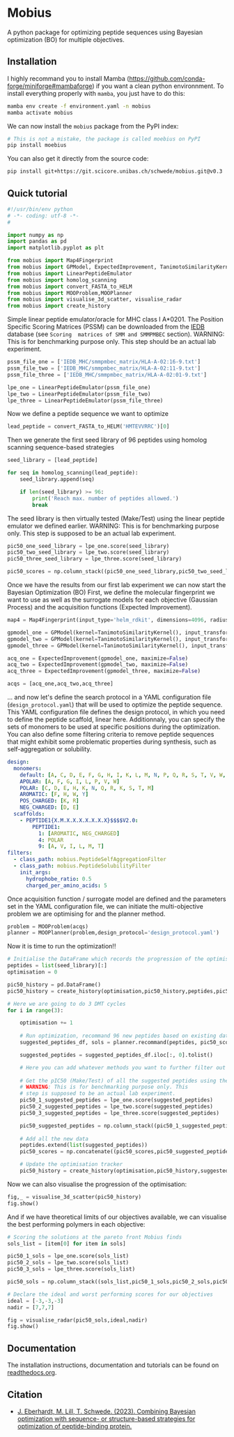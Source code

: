 # Mobius

A python package for optimizing peptide sequences using Bayesian optimization (BO) for multiple objectives.

## Installation

I highly recommand you to install Mamba (https://github.com/conda-forge/miniforge#mambaforge) if you want a clean python environnment. To install everything properly with `mamba`, you just have to do this:

```bash
mamba env create -f environment.yaml -n mobius
mamba activate mobius
```

We can now install the `mobius` package from the PyPI index:
```bash
# This is not a mistake, the package is called moebius on PyPI
pip install moebius
```

You can also get it directly from the source code:
```bash
pip install git+https://git.scicore.unibas.ch/schwede/mobius.git@v0.3
```

## Quick tutorial

```python
#!/usr/bin/env python
# -*- coding: utf-8 -*-
#

import numpy as np
import pandas as pd
import matplotlib.pyplot as plt

from mobius import Map4Fingerprint
from mobius import GPModel, ExpectedImprovement, TanimotoSimilarityKernel
from mobius import LinearPeptideEmulator
from mobius import homolog_scanning
from mobius import convert_FASTA_to_HELM
from mobius import MOOProblem,MOOPlanner
from mobius import visualise_3d_scatter, visualise_radar
from mobius import create_history
```

Simple linear peptide emulator/oracle for MHC class I A*0201. The Position Specific Scoring Matrices
(PSSM) can be downloaded from the [IEDB](http://tools.iedb.org/mhci/download/) database (see `Scoring 
matrices of SMM and SMMPMBEC` section). WARNING: This is for benchmarking purpose only. This step should be an 
actual lab experiment.
```python
pssm_file_one = ['IEDB_MHC/smmpmbec_matrix/HLA-A-02:16-9.txt']
pssm_file_two = ['IEDB_MHC/smmpmbec_matrix/HLA-A-02:11-9.txt']
pssm_file_three = ['IEDB_MHC/smmpmbec_matrix/HLA-A-02:01-9.txt']

lpe_one = LinearPeptideEmulator(pssm_file_one)
lpe_two = LinearPeptideEmulator(pssm_file_two)
lpe_three = LinearPeptideEmulator(pssm_file_three)
```

Now we define a peptide sequence we want to optimize
```python
lead_peptide = convert_FASTA_to_HELM('HMTEVVRRC')[0]
```

Then we generate the first seed library of 96 peptides using homolog scanning sequence-based strategies
```python
seed_library = [lead_peptide]

for seq in homolog_scanning(lead_peptide):
    seed_library.append(seq)

    if len(seed_library) >= 96:
        print('Reach max. number of peptides allowed.')
        break
```

The seed library is then virtually tested (Make/Test) using the linear peptide emulator we defined earlier.
WARNING: This is for benchmarking purpose only. This step is supposed to be an actual lab experiment.
```python
pic50_one_seed_library = lpe_one.score(seed_library)
pic50_two_seed_library = lpe_two.score(seed_library)
pic50_three_seed_library = lpe_three.score(seed_library)

pic50_scores = np.column_stack((pic50_one_seed_library,pic50_two_seed_library,pic50_three_seed_library))
```

Once we have the results from our first lab experiment we can now start the Bayesian Optimization (BO) First, 
we define the molecular fingerprint we want to use as well as the surrogate models for each objective (Gaussian Process) 
and the acquisition functions (Expected Improvement).
```python
map4 = Map4Fingerprint(input_type='helm_rdkit', dimensions=4096, radius=1)

gpmodel_one = GPModel(kernel=TanimotoSimilarityKernel(), input_transformer=map4)
gpmodel_two = GPModel(kernel=TanimotoSimilarityKernel(), input_transformer=map4)
gpmodel_three = GPModel(kernel=TanimotoSimilarityKernel(), input_transformer=map4)

acq_one = ExpectedImprovement(gpmodel_one, maximize=False)
acq_two = ExpectedImprovement(gpmodel_two, maximize=False)
acq_three = ExpectedImprovement(gpmodel_three, maximize=False)

acqs = [acq_one,acq_two,acq_three]
```

... and now let's define the search protocol in a YAML configuration file (`design_protocol.yaml`) that will be used 
to optimize the peptide sequence. This YAML configuration file defines the design protocol, in which you need 
to define the peptide scaffold, linear here. Additionnaly, you can specify the sets of monomers to be used at 
specific positions during the optimization.  You can also define some filtering criteria to remove peptide sequences 
that might exhibit some problematic properties during synthesis, such as self-aggregation or solubility.

```YAML
design:
  monomers: 
    default: [A, C, D, E, F, G, H, I, K, L, M, N, P, Q, R, S, T, V, W, Y]
    APOLAR: [A, F, G, I, L, P, V, W]
    POLAR: [C, D, E, H, K, N, Q, R, K, S, T, M]
    AROMATIC: [F, H, W, Y]
    POS_CHARGED: [K, R]
    NEG_CHARGED: [D, E]
  scaffolds:
    - PEPTIDE1{X.M.X.X.X.X.X.X.X}$$$$V2.0:
        PEPTIDE1:
          1: [AROMATIC, NEG_CHARGED]
          4: POLAR
          9: [A, V, I, L, M, T]
filters:
  - class_path: mobius.PeptideSelfAggregationFilter
  - class_path: mobius.PeptideSolubilityFilter
    init_args:
      hydrophobe_ratio: 0.5
      charged_per_amino_acids: 5

```

Once acquisition function / surrogate model are defined and the parameters set in the YAML 
configuration file, we can initiate the multi-objective problem we are optimising for and the planner method.
```python
problem = MOOProblem(acqs)
planner = MOOPlanner(problem,design_protocol='design_protocol.yaml')
```

Now it is time to run the optimization!!

```python
# Initialise the DataFrame which records the progression of the optimisation
peptides = list(seed_library)[:]
optimisation = 0

pic50_history = pd.DataFrame()
pic50_history = create_history(optimisation,pic50_history,peptides,pic50_scores)

# Here we are going to do 3 DMT cycles
for i in range(3):

    optimisation += 1
    
    # Run optimization, recommand 96 new peptides based on existing data
    suggested_peptides_df, sols = planner.recommand(peptides, pic50_scores)

    suggested_peptides = suggested_peptides_df.iloc[:, 0].tolist()

    # Here you can add whatever methods you want to further filter out peptides
    
    # Get the pIC50 (Make/Test) of all the suggested peptides using the MHC emulator
    # WARNING: This is for benchmarking purpose only. This 
    # step is supposed to be an actual lab experiment.
    pic50_1_suggested_peptides = lpe_one.score(suggested_peptides)
    pic50_2_suggested_peptides = lpe_two.score(suggested_peptides)
    pic50_3_suggested_peptides = lpe_three.score(suggested_peptides)

    pic50_suggested_peptides = np.column_stack((pic50_1_suggested_peptides,pic50_2_suggested_peptides,pic50_3_suggested_peptides))
    
    # Add all the new data
    peptides.extend(list(suggested_peptides))
    pic50_scores = np.concatenate((pic50_scores,pic50_suggested_peptides),axis=0)

    # Update the optimisation tracker
    pic50_history = create_history(optimisation,pic50_history,suggested_peptides,pic50_suggested_peptides)
```

Now we can also visualise the progression of the optimisation:
```python
fig,_ = visualise_3d_scatter(pic50_history)
fig.show()
```

And if we have theoretical limits of our objectives available, we can visualise the best performing polymers in each objective:
```python
# Scoring the solutions at the pareto front Mobius finds
sols_list = [item[0] for item in sols]

pic50_1_sols = lpe_one.score(sols_list)
pic50_2_sols = lpe_two.score(sols_list)
pic50_3_sols = lpe_three.score(sols_list)

pic50_sols = np.column_stack((sols_list,pic50_1_sols,pic50_2_sols,pic50_3_sols))

# Declare the ideal and worst performing scores for our objectives
ideal = [-3,-3,-3]
nadir = [7,7,7]

fig = visualise_radar(pic50_sols,ideal,nadir)
fig.show()
```

## Documentation

The installation instructions, documentation and tutorials can be found on [readthedocs.org](https://mobius.readthedocs.io/en/latest/).

## Citation

* [J. Eberhardt, M. Lill, T. Schwede. (2023). Combining Bayesian optimization with sequence- or structure-based strategies for optimization of peptide-binding protein.](https://doi.org/10.26434/chemrxiv-2023-b7l81)
